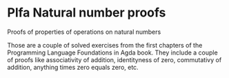 # Plfa Natural number proofs
Proofs of properties of operations on natural numbers

Those are a couple of solved exercises from the first chapters of the Programming Language Foundations in Agda book. They include a couple of proofs like associativity of addition, identityness of zero, commutativy of addition, anything times zero equals zero, etc. 
